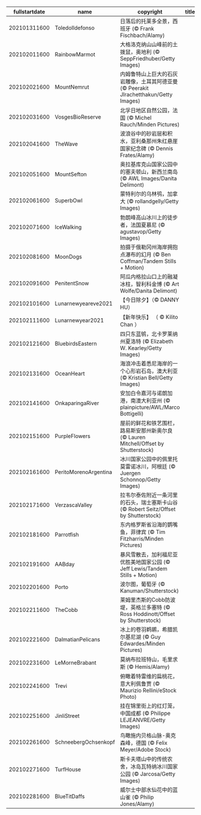 |fullstartdate|name|copyright|title|image|
|--|--|--|--|--|
202101311600|ToledoIldefonso|日落后的托莱多全景，西班牙 (© Frank Fischbach/Alamy)||![](/zh-CN/2021/02/202101311600ToledoIldefonso.jpg)|
202102011600|RainbowMarmot|大格洛克纳山山峰前的土拨鼠，奥地利 (© SeppFriedhuber/Getty Images)||![](/zh-CN/2021/02/202102011600RainbowMarmot.jpg)|
202102021600|MountNemrut|内姆鲁特山上巨大的石灰岩雕像，土耳其阿德亚曼 (© Peerakit JIrachetthakun/Getty Images)||![](/zh-CN/2021/02/202102021600MountNemrut.jpg)|
202102031600|VosgesBioReserve|北孚日地区自然公园，法国 (© Michel Rauch/Minden Pictures)||![](/zh-CN/2021/02/202102031600VosgesBioReserve.jpg)|
202102041600|TheWave|波浪谷中的砂岩层和积水，亚利桑那州朱红悬崖国家纪念碑 (© Dennis Frates/Alamy)||![](/zh-CN/2021/02/202102041600TheWave.jpg)|
202102051600|MountSefton|奥拉基库克山国家公园中的塞夫顿山，新西兰南岛 (© AWL Images/Danita Delimont)||![](/zh-CN/2021/02/202102051600MountSefton.jpg)|
202102061600|SuperbOwl|蒙特利尔的乌林鸮，加拿大 (© rollandgelly/Getty Images)||![](/zh-CN/2021/02/202102061600SuperbOwl.jpg)|
202102071600|IceWalking|勃朗峰高山冰川上的徒步者，法国夏慕尼 (© agustavop/Getty Images)||![](/zh-CN/2021/02/202102071600IceWalking.jpg)|
202102081600|MoonDogs|拍摄于俄勒冈州海岸拥抱点瀑布的幻月 (© Ben Coffman/Tandem Stills + Motion)||![](/zh-CN/2021/02/202102081600MoonDogs.jpg)|
202102091600|PenitentSnow|阿瓜内格拉山口上的融凝冰柱，智利科金博 (© Art Wolfe/Danita Delimont)||![](/zh-CN/2021/02/202102091600PenitentSnow.jpg)|
202102101600|Lunarnewyeareve2021|【今日除夕】（© DANNY HU）||![](/zh-CN/2021/02/202102101600Lunarnewyeareve2021.jpg)|
202102111600|Lunarnewyear2021|【新年快乐】 （ © Kilito Chan ）||![](/zh-CN/2021/02/202102111600Lunarnewyear2021.jpg)|
202102121600|BluebirdsEastern|四只东蓝鸲，北卡罗莱纳州夏洛特 (© Elizabeth W. Kearley/Getty Images)||![](/zh-CN/2021/02/202102121600BluebirdsEastern.jpg)|
202102131600|OceanHeart|海浪冲击着悉尼海岸的一个心形岩石岛，澳大利亚 (© Kristian Bell/Getty Images)||![](/zh-CN/2021/02/202102131600OceanHeart.jpg)|
202102141600|OnkaparingaRiver|安加白令嘉河与诺朗加港，南澳大利亚州 (© plainpicture/AWL/Marco Bottigelli)||![](/zh-CN/2021/02/202102141600OnkaparingaRiver.jpg)|
202102151600|PurpleFlowers|屋前的鲜花和铁艺围栏，路易斯安那州新奥尔良 (© Lauren Mitchell/Offset by Shutterstock)||![](/zh-CN/2021/02/202102151600PurpleFlowers.jpg)|
202102161600|PeritoMorenoArgentina|冰川国家公园中的佩里托莫雷诺冰川，阿根廷 (© Juergen Schonnop/Getty Images)||![](/zh-CN/2021/02/202102161600PeritoMorenoArgentina.jpg)|
202102171600|VerzascaValley|拉韦尔泰佐附近一条河里的石头，瑞士塞斯卡山谷 (© Robert Seitz/Offset by Shutterstock)||![](/zh-CN/2021/02/202102171600VerzascaValley.jpg)|
202102181600|Parrotfish|东内格罗斯省沿海的鹦嘴鱼，菲律宾 (© Tim Fitzharris/Minden Pictures)||![](/zh-CN/2021/02/202102181600Parrotfish.jpg)|
202102191600|AABday|暴风雪散去，加利福尼亚优胜美地国家公园 (© Jeff Lewis/Tandem Stills + Motion)||![](/zh-CN/2021/02/202102191600AABday.jpg)|
202102201600|Porto|波尔图，葡萄牙 (© Kanuman/Shutterstock)||![](/zh-CN/2021/02/202102201600Porto.jpg)|
202102211600|TheCobb|莱姆里杰斯的Cobb防波堤，英格兰多塞特 (© Ross Hoddinott/Offset by Shutterstock)||![](/zh-CN/2021/02/202102211600TheCobb.jpg)|
202102221600|DalmatianPelicans|冰上的卷羽鹈鹕，希腊凯尔基尼湖 (© Guy Edwardes/Minden Pictures)||![](/zh-CN/2021/02/202102221600DalmatianPelicans.jpg)|
202102231600|LeMorneBrabant|莫纳布拉班特山，毛里求斯 (© Hemis/Alamy)||![](/zh-CN/2021/02/202102231600LeMorneBrabant.jpg)|
202102241600|Trevi|俯瞰着特雷维的扁桃花，意大利佩鲁贾 (© Maurizio Rellini/eStock Photo)||![](/zh-CN/2021/02/202102241600Trevi.jpg)|
202102251600|JinliStreet|挂在锦里街上的红灯笼，中国成都 (© Philippe LEJEANVRE/Getty Images)||![](/zh-CN/2021/02/202102251600JinliStreet.jpg)|
202102261600|SchneebergOchsenkopf|鸟瞰施内贝格山脉-奥克森峰，德国 (© Felix Meyer/Adobe Stock)||![](/zh-CN/2021/02/202102261600SchneebergOchsenkopf.jpg)|
202102271600|TurfHouse|斯卡夫塔山中的传统农舍，冰岛瓦特纳冰川国家公园 (© Jarcosa/Getty Images)||![](/zh-CN/2021/02/202102271600TurfHouse.jpg)|
202102281600|BlueTitDaffs|威尔士中部水仙花中的蓝山雀 (© Philip Jones/Alamy)||![](/zh-CN/2021/02/202102281600BlueTitDaffs.jpg)|
